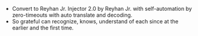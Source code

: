 - Convert to Reyhan Jr. Injector 2.0 by Reyhan Jr. with self-automation by zero-timeouts with auto translate and decoding.
- So grateful can recognize, knows, understand of each since at the earlier and the first time.
